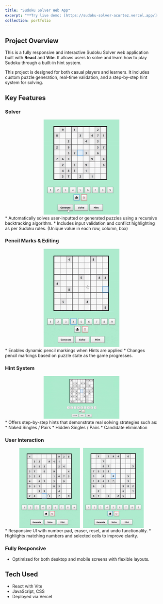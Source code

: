```yaml
---
title: "Sudoku Solver Web App"
excerpt: "**Try live demo: [https://sudoku-solver-acortez.vercel.app/](https://sudoku-solver-acortez.vercel.app/)**<br />Fully responsive and interactive Sudoku Solver web application built with React and Vite. It allows users to generate or input a puzzle to learn Sudoku through a built-in hint system. [*repo*](https://github.com/acortez1003/sudoku-solver)<br /><div style='text-align: center;'><img src='/images/sudoku_solver.png' style='max-width: 100%; width: 300px; height: auto;'></div>"
collection: portfolio
---
```


## Project Overview
This is a fully responsive and interactive Sudoku Solver web application built with **React** and **Vite**. It allows users to solve and learn how to play Sudoku through a built-in hint system.

This project is designed for both casual players and learners. It includes custom puzzle generation, real-time validation, and a step-by-step hint system for solving.

## Key Features

### Solver
<div style="text-align: center;">
  <img src='/images/sudoku_generate.gif' style="width: 250px; height: auto;" />
</div>
* Automatically solves user-inputted or generated puzzles using a recursive backtracking algorithm.
* Includes input validation and conflict highlighting as per Sudoku rules. (Unique value in each row, column, box)

### Pencil Marks & Editing
<div style="text-align: center;">
  <img src='/images/sudoku_conflict.gif' style="width: 250px; height: auto;" />
</div>
* Enables dynamic pencil markings when Hints are applied  
* Changes pencil markings based on puzzle state as the game progresses.

### Hint System
<div style="text-align: center;">
  <img src='/images/sudoku_hint.gif' style="width: 250px; height: auto;" />
</div>
* Offers step-by-step hints that demonstrate real solving strategies such as:
    * Naked Singles / Pairs
    * Hidden Singles / Pairs
    * Candidate elimination

### User Interaction
<div style="display: flex; justify-content: center; gap: 10px; flex-wrap: wrap;">
  <img src='/images/sudoku_match.gif' style="width: 200px; height: auto;" />
  <img src='/images/sudoku_erase.gif' style="width: 200px; height: auto;" />
</div>
* Responsive UI with number pad, eraser, reset, and undo functionality.  
* Highlights matching numbers and selected cells to improve clarity.

### Fully Responsive
* Optimized for both desktop and mobile screens with flexible layouts.

## Tech Used
* React with Vite
* JavaScript, CSS
* Deployed via Vercel